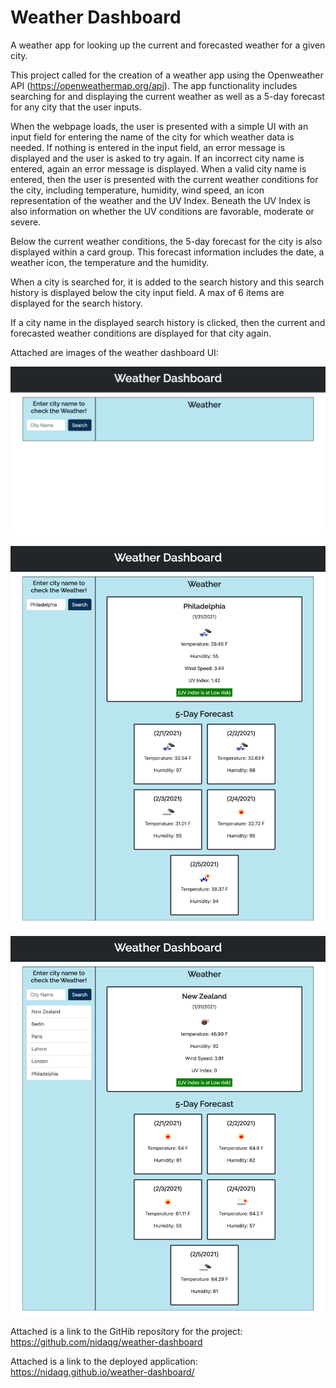 
# Weather Dashboard

A weather app for looking up the current and forecasted weather for a given city.


This project called for the creation of a weather app using the Openweather API (https://openweathermap.org/api). The app functionality includes searching for and displaying the current weather as well as a 5-day forecast for any city that the user inputs. 

When the webpage loads, the user is presented with a simple UI with an input field for entering the name of the city for which weather data is needed. If nothing is entered in the input field, an error message is displayed and the user is asked to try again. If an incorrect city name is entered, again an error message is displayed. When a valid city name is entered, then the user is presented with the current weather conditions for the city, including temperature, humidity, wind speed, an icon representation of the weather and the UV Index. Beneath the UV Index is also information on whether the UV conditions are favorable, moderate or severe. 

Below the current weather conditions, the 5-day forecast for the city is also displayed within a card group. This forecast information includes the date, a weather icon, the temperature and the humidity.

When a city is searched for, it is added to the search history and this search history is displayed below the city input field. A max of 6 items are displayed for the search history.

If a city name in the displayed search history is clicked, then the current and forecasted weather conditions are displayed for that city again. 

Attached are images of the weather dashboard UI:

![weather-dashboard-demo1](images/demo1.png)

![weather-dashboard-demo2](images/demo2.png)

![weather-dashboard-demo3](images/demo3.png)

Attached is a link to the GitHib repository for the project:
https://github.com/nidaqg/weather-dashboard 


Attached is a link to the deployed application:
https://nidaqg.github.io/weather-dashboard/
